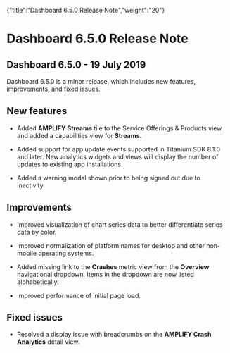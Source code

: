 {"title":"Dashboard 6.5.0 Release Note","weight":"20"} 

# Dashboard 6.5.0 Release Note

## Dashboard 6.5.0 - 19 July 2019

Dashboard 6.5.0 is a minor release, which includes new features, improvements, and fixed issues.

## New features

*   Added **AMPLIFY Streams** tile to the Service Offerings & Products view and added a capabilities view for **Streams**.
    
*   Added support for app update events supported in Titanium SDK 8.1.0 and later. New analytics widgets and views will display the number of updates to existing app installations.
    
*   Added a warning modal shown prior to being signed out due to inactivity.
    

## Improvements

*   Improved visualization of chart series data to better differentiate series data by color.
    
*   Improved normalization of platform names for desktop and other non-mobile operating systems.
    
*   Added missing link to the **Crashes** metric view from the **Overview** navigational dropdown. Items in the dropdown are now listed alphabetically.
    
*   Improved performance of initial page load.
    

## Fixed issues

*   Resolved a display issue with breadcrumbs on the **AMPLIFY Crash Analytics** detail view.